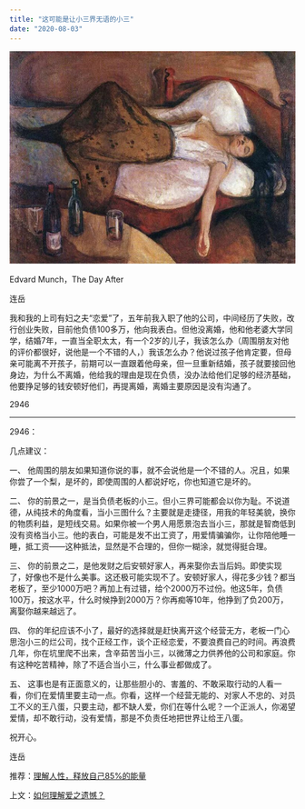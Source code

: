 ```yaml
---
title: "这可能是让小三界无语的小三"
date: "2020-08-03"
---
```


![连岳文章](images/连岳文章picture-3.jpg)

Edvard Munch，The Day After  

  

连岳

  

我和我的上司有妇之夫“恋爱”了，五年前我入职了他的公司，中间经历了失败，改行创业失败，目前他负债100多万，他向我表白。但他没离婚，他和他老婆大学同学，结婚7年，一直当全职太太，有一个2岁的儿子，我该怎么办（周围朋友对他的评价都很好，说他是一个不错的人，）我该怎么办？他说过孩子他肯定要，但母亲可能离不开孩子，前期可以一直跟着他母亲，但一旦重新结婚，孩子就要接回他身边，为什么不离婚，他给我的理由是现在负债，没办法给他们足够的经济基础，他要挣足够的钱安顿好他们，再提离婚，离婚主要原因是没有沟通了。

  

2946

  

* * *

  

2946：

  

几点建议：

  

一、 他周围的朋友如果知道你说的事，就不会说他是一个不错的人。况且，如果你尝了一个梨，是坏的，即使周围的人都说好吃，你也知道它是坏的。

  

二、 你的前景之一，是当负债老板的小三。但小三界可能都会以你为耻。不说道德，从纯技术的角度看，当小三图什么？主要就是走捷径，用我的年轻美貌，换你的物质利益，是短线交易。如果你被一个男人用愿景泡去当小三，那就是智商低到没有资格当小三。他的表白，可能是发不出工资了，用爱情骗骗你，让你陪他睡一睡，抵工资——这种抵法，显然是不合理的，但你一糊涂，就觉得挺合理。

  

三、 你的前景之二，是他发财之后安顿好家人，再来娶你去当后妈。即使实现了，好像也不是什么美事。这还极可能实现不了。安顿好家人，得花多少钱？都当老板了，至少1000万吧？再加上有过错，给个2000万不过份。他这5年，负债100万，按这水平，什么时候挣到2000万？你再痴等10年，他挣到了负200万，离娶你越来越远了。

  

四、 你的年纪应该不小了，最好的选择就是赶快离开这个经营无方，老板一门心思泡小三的烂公司，找个正经工作，谈个正经恋爱，不要浪费自己的时间。再浪费几年，你在坑里爬不出来，含辛茹苦当小三，以微薄之力供养他的公司和家庭。你有这种吃苦精神，除了不适合当小三，什么事业都做成了。

  

五、 这事也是有正面意义的，让那些胆小的、害羞的、不敢采取行动的人看一看，你们在爱情里要主动一点。你看，这样一个经营无能的、对家人不忠的、对员工不义的王八蛋，只要主动，都不缺人爱，你们在等什么呢？一个正派人，你渴望爱情，却不敢行动，没有爱情，那是不负责任地把世界让给王八蛋。

  

祝开心。

  

连岳

  

推荐：[理解人性，释放自己85%的能量](http://mp.weixin.qq.com/s?__biz=MjM5NDU0Mjk2MQ==&mid=2651635177&idx=2&sn=1aa09f1c1dd3191c61e878db14ece225&chksm=bd7e39f78a09b0e16e45feb8c0813fa7620326a915217522bbd82b31a1f3786bf50de633e6aa&scene=21#wechat_redirect)

上文：[如何理解爱之遗憾？](http://mp.weixin.qq.com/s?__biz=MjM5NDU0Mjk2MQ==&mid=2651645435&idx=1&sn=15a042d4360a666d12359f4f5fb9c496&chksm=bd7e61e58a09e8f3c529f5a7dd6ba5557c8bdf4bb9dba81b3d83e8005d529649e45638f65c16&scene=21#wechat_redirect)
